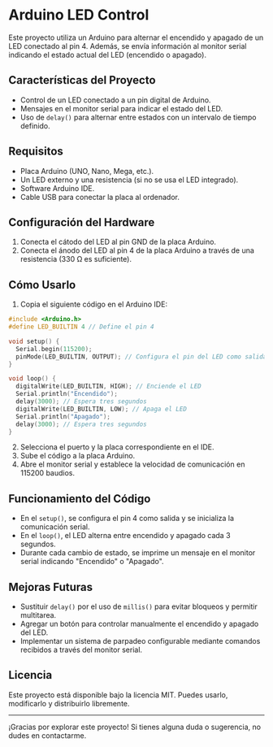 # Arduino LED Control

Este proyecto utiliza un Arduino para alternar el encendido y apagado de un LED conectado al pin 4. Además, se envía información al monitor serial indicando el estado actual del LED (encendido o apagado).

## Características del Proyecto
- Control de un LED conectado a un pin digital de Arduino.
- Mensajes en el monitor serial para indicar el estado del LED.
- Uso de `delay()` para alternar entre estados con un intervalo de tiempo definido.

## Requisitos
- Placa Arduino (UNO, Nano, Mega, etc.).
- Un LED externo y una resistencia (si no se usa el LED integrado).
- Software Arduino IDE.
- Cable USB para conectar la placa al ordenador.

## Configuración del Hardware
1. Conecta el cátodo del LED al pin GND de la placa Arduino.
2. Conecta el ánodo del LED al pin 4 de la placa Arduino a través de una resistencia (330 Ω es suficiente).

## Cómo Usarlo
1. Copia el siguiente código en el Arduino IDE:

```cpp
#include <Arduino.h>
#define LED_BUILTIN 4 // Define el pin 4

void setup() {
  Serial.begin(115200);
  pinMode(LED_BUILTIN, OUTPUT); // Configura el pin del LED como salida
}

void loop() {
  digitalWrite(LED_BUILTIN, HIGH); // Enciende el LED
  Serial.println("Encendido");
  delay(3000); // Espera tres segundos
  digitalWrite(LED_BUILTIN, LOW); // Apaga el LED
  Serial.println("Apagado");
  delay(3000); // Espera tres segundos
}
```

2. Selecciona el puerto y la placa correspondiente en el IDE.
3. Sube el código a la placa Arduino.
4. Abre el monitor serial y establece la velocidad de comunicación en 115200 baudios.

## Funcionamiento del Código
- En el `setup()`, se configura el pin 4 como salida y se inicializa la comunicación serial.
- En el `loop()`, el LED alterna entre encendido y apagado cada 3 segundos.
- Durante cada cambio de estado, se imprime un mensaje en el monitor serial indicando "Encendido" o "Apagado".

## Mejoras Futuras
- Sustituir `delay()` por el uso de `millis()` para evitar bloqueos y permitir multitarea.
- Agregar un botón para controlar manualmente el encendido y apagado del LED.
- Implementar un sistema de parpadeo configurable mediante comandos recibidos a través del monitor serial.

## Licencia
Este proyecto está disponible bajo la licencia MIT. Puedes usarlo, modificarlo y distribuirlo libremente.

---

¡Gracias por explorar este proyecto! Si tienes alguna duda o sugerencia, no dudes en contactarme.

